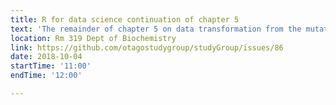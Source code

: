 ```yaml
---
title: R for data science continuation of chapter 5
text: 'The remainder of chapter 5 on data transformation from the mutate section (http://r4ds.had.co.nz/transform.html#add-new-variables-with-mutate) onwards'
location: Rm 319 Dept of Biochemistry
link: https://github.com/otagostudygroup/studyGroup/issues/86
date: 2018-10-04
startTime: '11:00'
endTime: '12:00'

---
```



